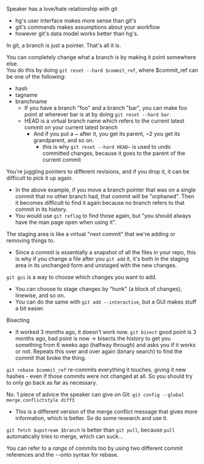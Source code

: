 Speaker has a love/hate relationship with git
  - hg's user interface makes more sense than git's
  - git's commands makes assumptions about your workflow
  - however git's data model works better than hg's.

In git, a branch is just a pointer. That's all it is.

You can completely change what a branch is by making it point somewhere else.    
You do this by doing `git reset --hard $commit_ref`, where $commit_ref can be one of the following:
  - hash
  - tagname
  - branchname
    - If you have a branch "foo" and a branch "bar", you can make foo point at wherever bar is at
      by doing `git reset --hard bar`.
    - HEAD is a virtual branch name which refers to the current latest commit on your current
      latest branch
      - And if you put a ~ after it, you get its parent, ~2 you get its grandparent, and so on.
        - this is why `git reset --hard HEAD~` is used to undo committed changes, because it goes
          to the parent of the current commit

You're juggling pointers to different revisions, and if you drop it, it can be difficult to pick it
up again. 
  - In the above example, if you move a branch pointer that was on a single commit that no other
    branch had, that commit will be "orphaned". Then it becomes difficult to find it again because
    no branch refers to that commit in its history.
  - You would use `git reflog` to find those again, but "you should always have the man page open
    when using it".

The staging area is like a virtual "next commit" that we're adding or removing things to.
  - Since a commit is essentially a snapshot of all the files in your repo, this is why if you
    change a file after you `git add` it, it's both in the staging area in its unchanged form and
    unstaged with the new changes.

`git gui` is a way to choose which changes you want to add.
  - You can choose to stage changes by "hunk" (a block of changes), linewise, and so on.
  - You can do the same with `git add --interactive`, but a GUI makes stuff a bit easier.

Bisecting
  - It worked 3 months ago, it doesn't work now. `git bisect` good point is 3 months ago, bad point
    is now -> bisects the history to get you something from 6 weeks ago (halfway through) and asks
    you if it works or not.  Repeats this over and over again (binary search) to find the commit
    that broke the thing.

`git rebase $commit_ref` re-commits everything it touches, giving it new hashes - even if those
commits were not changed at all. So you should try to only go back as far as necessary.

No. 1 piece of advice the speaker can give on Git:
`git config --global merge.conflictstyle diff3`
  - This is a different version of the merge conflict message that gives more information,
    which is better. So do some research and use it.

`git fetch $upstream $branch` is better than `git pull`, because `pull` automatically
tries to merge, which can suck...

You can refer to a *range* of commits too by using two different commit
references and the --onto syntax for rebase.


